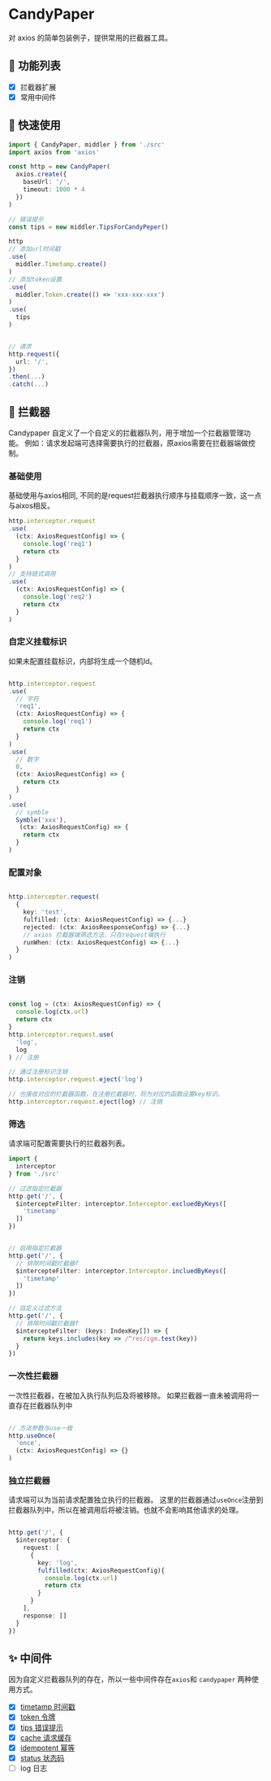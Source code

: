 # CandyPaper 
对 axios 的简单包装例子，提供常用的拦截器工具。

## 📃 功能列表
- [x] 拦截器扩展
- [x] 常用中间件
<!-- - [ ] 服务，消费端 -->
<!-- - [ ] API装饰器or包装函数 -->


## 🚀 快速使用
```ts
import { CandyPaper, middler } from './src'
import axios from 'axios'

const http = new CandyPaper(
  axios.create({
    baseUrl: '/',
    timeout: 1000 * 4
  })
)

// 错误提示
const tips = new middler.TipsForCandyPeper() 

http
// 添加url时间戳
.use(
  middler.Timetamp.create()
)
// 添加token设置
.use(
  middler.Token.create(() => 'xxx-xxx-xxx')
)
.use(
  tips
)


// 请求
http.request({
  url: '/',
})
.then(...)
.catch(...)

```


## 🔧 拦截器
Candypaper 自定义了一个自定义的拦截器队列，用于增加一个拦截器管理功能。
例如：请求发起端可选择需要执行的拦截器，原axios需要在拦截器端做控制。

### 基础使用
基础使用与axios相同, 不同的是request拦截器执行顺序与挂载顺序一致，这一点与aixos相反。
```ts
http.interceptor.request
.use(
  (ctx: AxiosRequestConfig) => {
    console.log('req1')
    return ctx
  }
)
// 支持链式调用
.use(
  (ctx: AxiosRequestConfig) => {
    console.log('req2')
    return ctx
  }
)

```

### 自定义挂载标识
如果未配置挂载标识，内部将生成一个随机Id。
```ts

http.interceptor.request
.use(
  // 字符
  'req1',
  (ctx: AxiosRequestConfig) => {
    console.log('req1')
    return ctx
  }
)
.use(
  // 数字
  0,
  (ctx: AxiosRequestConfig) => {
    return ctx
  }
)
.use(
  // symble
  Symble('xxx'),
   (ctx: AxiosRequestConfig) => {
    return ctx
  }
)

```

### 配置对象
```ts

http.interceptor.request(
  {
    key: 'test',
    fulfilled: (ctx: AxiosRequestConfig) => {...}
    rejected: (ctx: AxiosReesponseConfig) => {...}
    // axios 拦截器端筛选方法，只在request端执行
    runWhen: (ctx: AxiosRequestConfig) => {...}
  }
)

```

### 注销
```ts

const log = (ctx: AxiosRequestConfig) => {
  console.log(ctx.url)
  return ctx
}
http.interceptor.request.use(
  'log',
  log
) // 注册

// 通过注册标识注销
http.interceptor.request.eject('log')

// 也接收对应的拦截器函数，在注册拦截器时，将为对应的函数设置key标识。
http.interceptor.request.eject(log) // 注销
```

### 筛选
请求端可配置需要执行的拦截器列表。
```ts
import {
  interceptor
} from './src'

// 过滤指定拦截器
http.get('/', {
  $intercepteFilter: interceptor.Interceptor.excluedByKeys([
    'timetamp'
  ])
})


// 启用指定拦截器
http.get('/', {
  // 排除时间戳拦截器f
  $intercepteFilter: interceptor.Interceptor.incluedByKeys([
    'timetamp'
  ])
})

// 自定义过滤方法
http.get('/', {
  // 排除时间戳拦截器f
  $intercepteFilter: (keys: IndexKey[]) => {
    return keys.includes(key => /^res/igm.test(key))
  }
})

```

### 一次性拦截器
一次性拦截器，在被加入执行队列后及将被移除。 如果拦截器一直未被调用将一直存在拦截器队列中
```ts

// 方法参数与use一致
http.useOnce(
  'once',
  (ctx: AxiosRequestConfig) => {}
)

```
### 独立拦截器
请求端可以为当前请求配置独立执行的拦截器。
这里的拦截器通过`useOnce`注册到拦截器队列中，所以在被调用后将被注销。也就不会影响其他请求的处理。
```ts

http.get('/', {
  $interceptor: {
    request: [
      {
        key: 'log',
        fulfilled(ctx: AxiosRequestConfig){
          console.log(ctx.url)
          return ctx
        } 
      }
    ],
    response: []
  }
})

```


## ✨ 中间件
因为自定义拦截器队列的存在，所以一些中间件存在`axios`和 `candypaper` 两种使用方式。

- [x] [timetamp 时间戳](./src/middler/timetamp/README.md)
- [x] [token 令牌](./src/middler/token/README.md)
- [x] [tips 错误提示](./src/middler//tips/README.md)
- [x] [cache 请求缓存](./src//middler/cache//README.md)
- [x] [idempotent 幂等](./src/middler/idempotent/README.md)
- [x] [status 状态码](./src//middler/status/README.md)
- [ ] log 日志
<!-- - [ ] playback 回放 -->
